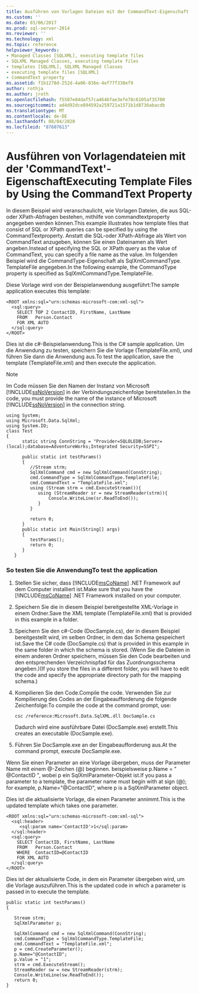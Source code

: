 ```yaml
---
title: Ausführen von Vorlagen Dateien mit der CommandText-Eigenschaft | Microsoft-Dokumentation
ms.custom: ''
ms.date: 03/06/2017
ms.prod: sql-server-2014
ms.reviewer: ''
ms.technology: xml
ms.topic: reference
helpviewer_keywords:
- Managed Classes [SQLXML], executing template files
- SQLXML Managed Classes, executing template files
- templates [SQLXML], SQLXML Managed Classes
- executing template files [SQLXML]
- CommandText property
ms.assetid: f1b1278d-252d-4a06-836e-4ef77f338ef9
author: rothja
ms.author: jroth
ms.openlocfilehash: f5507e84daf57ca4646fae3efe78c6105af35700
ms.sourcegitcommit: ad4d92dce894592a259721a1571b1d8736abacdb
ms.translationtype: MT
ms.contentlocale: de-DE
ms.lasthandoff: 08/04/2020
ms.locfileid: "87607613"
---
```

# <a name="executing-template-files-by-using-the-commandtext-property"></a><span data-ttu-id="d425f-102">Ausführen von Vorlagendateien mit der 'CommandText'-Eigenschaft</span><span class="sxs-lookup"><span data-stu-id="d425f-102">Executing Template Files by Using the CommandText Property</span></span>
  <span data-ttu-id="d425f-103">In diesem Beispiel wird veranschaulicht, wie Vorlagen Dateien, die aus SQL-oder XPath-Abfragen bestehen, mithilfe von commandtextproperty angegeben werden können.</span><span class="sxs-lookup"><span data-stu-id="d425f-103">This example illustrates how template files that consist of SQL or XPath queries can be specified by using the CommandTextproperty.</span></span> <span data-ttu-id="d425f-104">Anstatt die SQL-oder XPath-Abfrage als Wert von CommandText anzugeben, können Sie einen Dateinamen als Wert angeben.</span><span class="sxs-lookup"><span data-stu-id="d425f-104">Instead of specifying the SQL or XPath query as the value of CommandText, you can specify a file name as the value.</span></span> <span data-ttu-id="d425f-105">Im folgenden Beispiel wird die CommandType-Eigenschaft als SqlXmlCommandType. TemplateFile angegeben.</span><span class="sxs-lookup"><span data-stu-id="d425f-105">In the following example, the CommandType property is specified as SqlXmlCommandType.TemplateFile.</span></span>  
  
 <span data-ttu-id="d425f-106">Diese Vorlage wird von der Beispielanwendung ausgeführt:</span><span class="sxs-lookup"><span data-stu-id="d425f-106">The sample application executes this template:</span></span>  
  
```  
<ROOT xmlns:sql="urn:schemas-microsoft-com:xml-sql">  
  <sql:query>  
    SELECT TOP 2 ContactID, FirstName, LastName   
    FROM   Person.Contact  
    FOR XML AUTO  
  </sql:query>  
</ROOT>  
```  
  
 <span data-ttu-id="d425f-107">Dies ist die c#-Beispielanwendung.</span><span class="sxs-lookup"><span data-stu-id="d425f-107">This is the C# sample application.</span></span> <span data-ttu-id="d425f-108">Um die Anwendung zu testen, speichern Sie die Vorlage (TemplateFile.xml), und führen Sie dann die Anwendung aus.</span><span class="sxs-lookup"><span data-stu-id="d425f-108">To test the application, save the template (TemplateFile.xml) and then execute the application.</span></span>  
  
> [!NOTE]  
>  <span data-ttu-id="d425f-109">Im Code müssen Sie den Namen der Instanz von Microsoft [!INCLUDE[ssNoVersion](../../../includes/ssnoversion-md.md)] in der Verbindungszeichenfolge bereitstellen.</span><span class="sxs-lookup"><span data-stu-id="d425f-109">In the code, you must provide the name of the instance of Microsoft [!INCLUDE[ssNoVersion](../../../includes/ssnoversion-md.md)] in the connection string.</span></span>  
  
```  
using System;  
using Microsoft.Data.SqlXml;  
using System.IO;  
class Test  
{  
      static string ConnString = "Provider=SQLOLEDB;Server=(local);database=AdventureWorks;Integrated Security=SSPI";  
  
      public static int testParams()  
      {  
         //Stream strm;  
         SqlXmlCommand cmd = new SqlXmlCommand(ConnString);  
         cmd.CommandType = SqlXmlCommandType.TemplateFile;  
         cmd.CommandText = "TemplateFile.xml";  
         using (Stream strm = cmd.ExecuteStream()){  
            using (StreamReader sr = new StreamReader(strm)){  
                Console.WriteLine(sr.ReadToEnd());  
            }  
         }  
  
         return 0;        
      }  
      public static int Main(String[] args)  
      {  
         testParams();     
         return 0;  
      }  
   }  
```  
  
### <a name="to-test-the-application"></a><span data-ttu-id="d425f-110">So testen Sie die Anwendung</span><span class="sxs-lookup"><span data-stu-id="d425f-110">To test the application</span></span>  
  
1.  <span data-ttu-id="d425f-111">Stellen Sie sicher, dass [!INCLUDE[msCoName](../../../includes/msconame-md.md)] .NET Framework auf dem Computer installiert ist.</span><span class="sxs-lookup"><span data-stu-id="d425f-111">Make sure that you have the [!INCLUDE[msCoName](../../../includes/msconame-md.md)] .NET Framework installed on your computer.</span></span>  
  
2.  <span data-ttu-id="d425f-112">Speichern Sie die in diesem Beispiel bereitgestellte XML-Vorlage in einem Ordner.</span><span class="sxs-lookup"><span data-stu-id="d425f-112">Save the XML template (TemplateFile.xml) that is provided in this example in a folder.</span></span>  
  
3.  <span data-ttu-id="d425f-113">Speichern Sie den c#-Code (DocSample.cs), der in diesem Beispiel bereitgestellt wird, im selben Ordner, in dem das Schema gespeichert ist.</span><span class="sxs-lookup"><span data-stu-id="d425f-113">Save the C# code (DocSample.cs) that is provided in this example in the same folder in which the schema is stored.</span></span> <span data-ttu-id="d425f-114">(Wenn Sie die Dateien in einem anderen Ordner speichern, müssen Sie den Code bearbeiten und den entsprechenden Verzeichnispfad für das Zuordnungsschema angeben.)</span><span class="sxs-lookup"><span data-stu-id="d425f-114">(If you store the files in a different folder, you will have to edit the code and specify the appropriate directory path for the mapping schema.)</span></span>  
  
4.  <span data-ttu-id="d425f-115">Kompilieren Sie den Code.</span><span class="sxs-lookup"><span data-stu-id="d425f-115">Compile the code.</span></span> <span data-ttu-id="d425f-116">Verwenden Sie zur Kompilierung des Codes an der Eingabeaufforderung die folgende Zeichenfolge:</span><span class="sxs-lookup"><span data-stu-id="d425f-116">To compile the code at the command prompt, use:</span></span>  
  
    ```  
    csc /reference:Microsoft.Data.SqlXML.dll DocSample.cs  
    ```  
  
     <span data-ttu-id="d425f-117">Dadurch wird eine ausführbare Datei (DocSample.exe) erstellt.</span><span class="sxs-lookup"><span data-stu-id="d425f-117">This creates an executable (DocSample.exe).</span></span>  
  
5.  <span data-ttu-id="d425f-118">Führen Sie DocSample.exe an der Eingabeaufforderung aus.</span><span class="sxs-lookup"><span data-stu-id="d425f-118">At the command prompt, execute DocSample.exe.</span></span>  
  
 <span data-ttu-id="d425f-119">Wenn Sie einen Parameter an eine Vorlage übergeben, muss der Parameter Name mit einem @-Zeichen (@) beginnen. beispielsweise p.Name = " @ContactID ", wobei p ein SqlXmlParameter-Objekt ist.</span><span class="sxs-lookup"><span data-stu-id="d425f-119">If you pass a parameter to a template, the parameter name must begin with at sign (@); for example, p.Name="@ContactID", where p is a SqlXmlParameter object.</span></span>  
  
 <span data-ttu-id="d425f-120">Dies ist die aktualisierte Vorlage, die einen Parameter annimmt.</span><span class="sxs-lookup"><span data-stu-id="d425f-120">This is the updated template which takes one parameter.</span></span>  
  
```  
<ROOT xmlns:sql="urn:schemas-microsoft-com:xml-sql">  
  <sql:header>  
     <sql:param name='ContactID'>1</sql:param>    
  </sql:header>  
  <sql:query>  
    SELECT ContactID, FirstName, LastName  
    FROM   Person.Contact  
    WHERE  ContactID=@ContactID  
    FOR XML AUTO  
  </sql:query>  
</ROOT>  
```  
  
 <span data-ttu-id="d425f-121">Dies ist der aktualisierte Code, in dem ein Parameter übergeben wird, um die Vorlage auszuführen.</span><span class="sxs-lookup"><span data-stu-id="d425f-121">This is the updated code in which a parameter is passed in to execute the template.</span></span>  
  
```  
public static int testParams()  
{  
  
   Stream strm;  
   SqlXmlParameter p;  
  
   SqlXmlCommand cmd = new SqlXmlCommand(ConnString);  
   cmd.CommandType = SqlXmlCommandType.TemplateFile;  
   cmd.CommandText = "TemplateFile.xml";  
   p = cmd.CreateParameter();  
   p.Name="@ContactID";  
   p.Value = "1";  
   strm = cmd.ExecuteStream();  
   StreamReader sw = new StreamReader(strm);  
   Console.WriteLine(sw.ReadToEnd());  
   return 0;        
}  
```  
  
  
